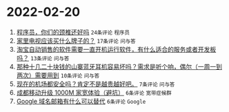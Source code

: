 # 2022-02-20

1. [程序员，你们的颈椎还好吗](https://www.v2ex.com/t/835152) `24条评论` `程序员`
1. [家里电视应该买什么牌子的？](https://www.v2ex.com/t/835139) `17条评论` `问与答`
1. [淘宝自动销售的软件需要一直开机运行软件，有什么适合的服务或者开发板吗？](https://www.v2ex.com/t/835144) `13条评论` `问与答`
1. [那种十几二十块钱的山寨蓝牙耳机容易坏吗？需求是听个响，偶尔（一周一到两次）需要用到](https://www.v2ex.com/t/835137) `10条评论` `问与答`
1. [现在的机场都安全吗？肯定不是越贵越好吧。](https://www.v2ex.com/t/835146) `7条评论` `问与答`
1. [成都移动升级 1000M 家宽体验（避坑）](https://www.v2ex.com/t/835158) `6条评论` `宽带症候群`
1. [Google 域名邮箱有什么可以替代](https://www.v2ex.com/t/835155) `6条评论` `Google`
